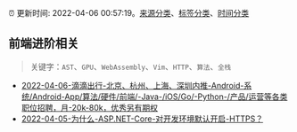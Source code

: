 :alarm_clock: 更新时间: 2022-04-06 00:57:19。[来源分类](../README.md)、[标签分类](../TAGS.md)、[时间分类](../TIMELINE.md)

## 前端进阶相关


> 关键字：`AST`、`GPU`、`WebAssembly`、`Vim`、`HTTP`、`算法`、`全栈`



- [2022-04-06-滴滴出行-北京、杭州、上海、深圳内推-Android-系统/Android-App/算法/硬件/前端/-Java-/iOS/Go/-Python-/产品/运营等各类职位招聘，月-20k-80k，优秀另有期权](https://www.v2ex.com/t/845123) 
- [2022-04-05-为什么-ASP.NET-Core-对开发环境默认开启-HTTPS？](https://www.v2ex.com/t/845101) 